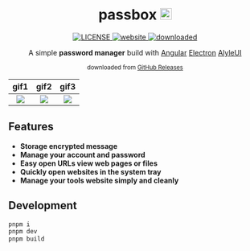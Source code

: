 <h1 align="center">
  <span>passbox</span>
  <img src="https://zzk13180.github.io/passbox/favicon.svg" alt='favicon' width='23'/>
</h1>

<p align="center">
  <a href="LICENSE">
    <img src="https://zzk13180.github.io/passbox/license-MIT-informational.svg" alt="LICENSE">
  </a>
  <a href="https://zzk13180.github.io/passbox">
    <img src="https://zzk13180.github.io/passbox/website-up-brightgreen.svg" alt="website">
  </a>
  <a href="https://github.com/zzk13180/passbox/releases">
    <img src="https://zzk13180.github.io/passbox/v1.svg" alt="downloaded">
  </a>
<p>

<p align="center">A simple <b>password manager</b> build with <a href="https://angular.io/" target="_blank">Angular</a> <a href="https://electronjs.org/" target="_blank">Electron</a> <a href="https://alyle.io/" target="_blank">AlyleUI</a></p>

<p align="center">
  <sub>
    downloaded from
    <a href="https://github.com/zzk13180/passbox/releases" target="_blank">GitHub Releases</a></em>
  </sub>
</p>

|     gif1      |     gif2      |     gif3      |
| :-----------: | :-----------: | :-----------: |
| ![](test.gif) | ![](test.gif) | ![](test.gif) |

## Features

- **Storage encrypted message**
- **Manage your account and password**
- **Easy open URLs view web pages or files**
- **Quickly open websites in the system tray**
- **Manage your tools website simply and cleanly**

## Development

```bash
pnpm i
pnpm dev
pnpm build
```

